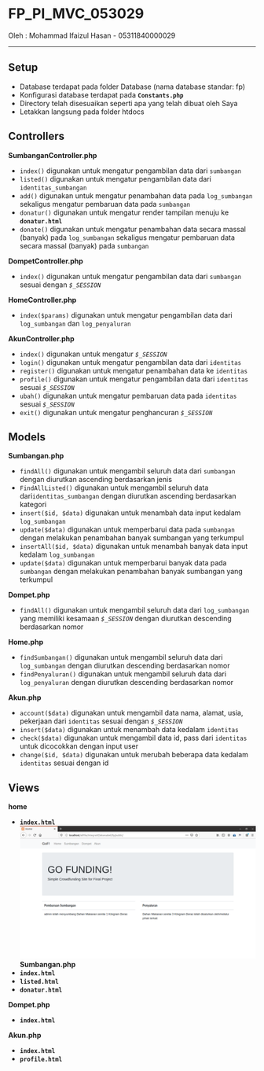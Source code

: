 # FP_PI_MVC_053029

Oleh : Mohammad Ifaizul Hasan - 05311840000029

---
## Setup
* Database terdapat pada folder Database (nama database standar: fp)
* Konfigurasi database terdapat pada **`Constants.php`**
* Directory telah disesuaikan seperti apa yang telah dibuat oleh Saya
* Letakkan langsung pada folder htdocs

## Controllers
**SumbanganController.php**
* `index()` digunakan untuk mengatur pengambilan data dari `sumbangan`
* `listed()` digunakan untuk mengatur pengambilan data dari `identitas_sumbangan`
* `add()` digunakan untuk mengatur penambahan data pada `log_sumbangan` sekaligus mengatur pembaruan data pada `sumbangan`
* `donatur()` digunakan untuk mengatur render tampilan menuju ke **`donatur.html`**
* `donate()` digunakan untuk mengatur penambahan data secara massal (banyak) pada `log_sumbangan` sekaligus mengatur pembaruan data secara massal (banyak) pada `sumbangan`

**DompetController.php**
* `index()` digunakan untuk mengatur pengambilan data dari `sumbangan` sesuai dengan *`$_SESSION`*

**HomeController.php**
* `index($params)` digunakan untuk mengatur pengambilan data dari `log_sumbangan` dan `log_penyaluran`

**AkunController.php**
* `index()` digunakan untuk mengatur *`$_SESSION`*
* `login()` digunakan untuk mengatur pengambilan data dari `identitas`
* `register()` digunakan untuk mengatur penambahan data ke `identitas`
* `profile()` digunakan untuk mengatur pengambilan data dari `identitas` sesuai *`$_SESSION`*
* `ubah()` digunakan untuk mengatur pembaruan data pada `identitas` sesuai *`$_SESSION`*
* `exit()` digunakan untuk mengatur penghancuran *`$_SESSION`*

## Models
**Sumbangan.php**
* `findAll()` digunakan untuk mengambil seluruh data dari `sumbangan` dengan diurutkan ascending berdasarkan jenis
* `FindAllListed()` digunakan untuk mengambil seluruh data dari`identitas_sumbangan` dengan diurutkan ascending berdasarkan kategori
* `insert($id, $data)` digunakan untuk menambah data input kedalam `log_sumbangan`
* `update($data)` digunakan untuk memperbarui data pada `sumbangan` dengan melakukan penambahan banyak sumbangan yang terkumpul
* `insertAll($id, $data)` digunakan untuk menambah banyak data input kedalam `log_sumbangan`
* `update($data)` digunakan untuk memperbarui banyak data pada `sumbangan` dengan melakukan penambahan banyak sumbangan yang terkumpul

**Dompet.php**
* `findAll()` digunakan untuk mengambil seluruh data dari `log_sumbangan` yang memiliki kesamaan *`$_SESSION`* dengan diurutkan descending berdasarkan nomor

**Home.php**
* `findSumbangan()` digunakan untuk mengambil seluruh data dari `log_sumbangan` dengan diurutkan descending berdasarkan nomor
* `findPenyaluran()` digunakan untuk mengambil seluruh data dari `log_penyaluran` dengan diurutkan descending berdasarkan nomor

**Akun.php**
* `account($data)` digunakan untuk mengambil data nama, alamat, usia, pekerjaan dari `identitas` sesuai dengan *`$_SESSION`*
* `insert($data)` digunakan untuk menambah data kedalam `identitas`
* `check($data)` digunakan untuk mengambil data id, pass dari `identitas` untuk dicocokkan dengan input user
* `change($id, $data)` digunakan untuk merubah beberapa data kedalam `identitas` sesuai dengan id

## Views
**home**
* **`index.html`**
![home](/image/1home.png)
**Sumbangan.php**
* **`index.html`**
* **`listed.html`**
* **`donatur.html`**

**Dompet.php**
* **`index.html`**

**Akun.php**
* **`index.html`**
* **`profile.html`**
